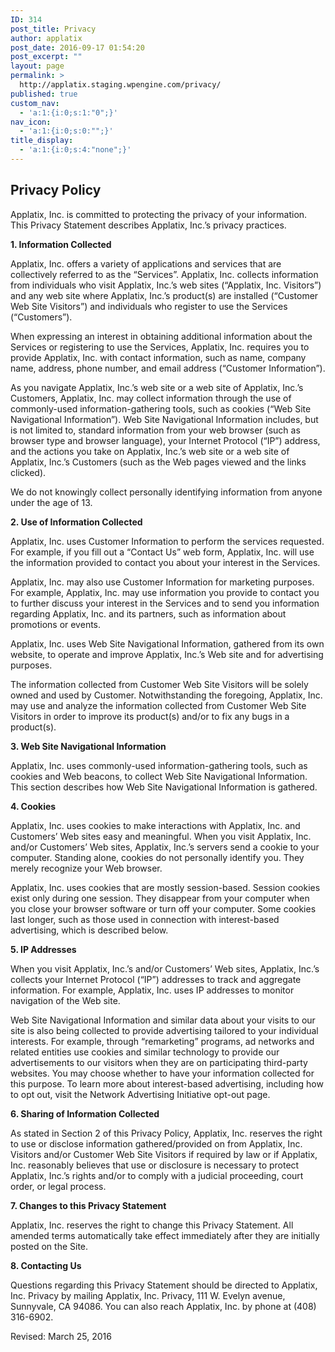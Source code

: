 ```yaml
---
ID: 314
post_title: Privacy
author: applatix
post_date: 2016-09-17 01:54:20
post_excerpt: ""
layout: page
permalink: >
  http://applatix.staging.wpengine.com/privacy/
published: true
custom_nav:
  - 'a:1:{i:0;s:1:"0";}'
nav_icon:
  - 'a:1:{i:0;s:0:"";}'
title_display:
  - 'a:1:{i:0;s:4:"none";}'
---
```

<h2>Privacy Policy</h2>

<p>Applatix, Inc. is committed to protecting the privacy of your information. This Privacy Statement describes Applatix, Inc.’s privacy practices.</p>

<p><strong>1. Information Collected</strong></p>

<p>Applatix, Inc. offers a variety of applications and services that are collectively referred to as the “Services”. Applatix, Inc. collects information from individuals who visit Applatix, Inc.’s web sites (“Applatix, Inc. Visitors”) and any web site where Applatix, Inc.’s product(s) are installed (“Customer Web Site Visitors”) and individuals who register to use the Services (“Customers”).</p>

<p>When expressing an interest in obtaining additional information about the Services or registering to use the Services, Applatix, Inc. requires you to provide Applatix, Inc. with contact information, such as name, company name, address, phone number, and email address (“Customer Information”).</p>

<p>As you navigate Applatix, Inc.’s web site or a web site of Applatix, Inc.’s Customers, Applatix, Inc. may collect information through the use of commonly-used information-gathering tools, such as cookies (“Web Site Navigational Information”). Web Site Navigational Information includes, but is not limited to, standard information from your web browser (such as browser type and browser language), your Internet Protocol (“IP”) address, and the actions you take on Applatix, Inc.’s web site or a web site of Applatix, Inc.’s Customers (such as the Web pages viewed and the links clicked).</p>

<p>We do not knowingly collect personally identifying information from anyone under the age of 13.</p>

<p><strong>2. Use of Information Collected</strong></p>

<p>Applatix, Inc. uses Customer Information to perform the services requested. For example, if you fill out a “Contact Us” web form, Applatix, Inc. will use the information provided to contact you about your interest in the Services.</p>

<p>Applatix, Inc. may also use Customer Information for marketing purposes. For example, Applatix, Inc. may use information you provide to contact you to further discuss your interest in the Services and to send you information regarding Applatix, Inc. and its partners, such as information about promotions or events.</p>

<p>Applatix, Inc. uses Web Site Navigational Information, gathered from its own website, to operate and improve Applatix, Inc.’s Web site and for advertising purposes.</p>

<p>The information collected from Customer Web Site Visitors will be solely owned and used by Customer. Notwithstanding the foregoing, Applatix, Inc. may use and analyze the information collected from Customer Web Site Visitors in order to improve its product(s) and/or to fix any bugs in a product(s).</p>

<p><strong>3. Web Site Navigational Information</strong></p>

<p>Applatix, Inc. uses commonly-used information-gathering tools, such as cookies and Web beacons, to collect Web Site Navigational Information. This section describes how Web Site Navigational Information is gathered.</p>

<p><strong>4. Cookies</strong></p>

<p>Applatix, Inc. uses cookies to make interactions with Applatix, Inc. and Customers’ Web sites easy and meaningful. When you visit Applatix, Inc. and/or Customers’ Web sites, Applatix, Inc.’s servers send a cookie to your computer. Standing alone, cookies do not personally identify you. They merely recognize your Web browser.</p>

<p>Applatix, Inc. uses cookies that are mostly session-based. Session cookies exist only during one session. They disappear from your computer when you close your browser software or turn off your computer. Some cookies last longer, such as those used in connection with interest-based advertising, which is described below.</p>

<p><strong>5. IP Addresses</strong></p>

<p>When you visit Applatix, Inc.’s and/or Customers’ Web sites, Applatix, Inc.’s collects your Internet Protocol (“IP”) addresses to track and aggregate information. For example, Applatix, Inc. uses IP addresses to monitor navigation of the Web site.</p>

<p>Web Site Navigational Information and similar data about your visits to our site is also being collected to provide advertising tailored to your individual interests. For example, through “remarketing” programs, ad networks and related entities use cookies and similar technology to provide our advertisements to our visitors when they are on participating third-party websites. You may choose whether to have your information collected for this purpose. To learn more about interest-based advertising, including how to opt out, visit the Network Advertising Initiative opt-out page.</p>

<p><strong>6. Sharing of Information Collected</strong></p>

<p>As stated in Section 2 of this Privacy Policy, Applatix, Inc. reserves the right to use or disclose information gathered/provided on from Applatix, Inc. Visitors and/or Customer Web Site Visitors if required by law or if Applatix, Inc. reasonably believes that use or disclosure is necessary to protect Applatix, Inc.’s rights and/or to comply with a judicial proceeding, court order, or legal process.</p>

<p><strong>7. Changes to this Privacy Statement</strong></p>

<p>Applatix, Inc. reserves the right to change this Privacy Statement. All amended terms automatically take effect immediately after they are initially posted on the Site.</p>

<p><strong>8. Contacting Us</strong></p>

<p>Questions regarding this Privacy Statement should be directed to Applatix, Inc. Privacy by mailing Applatix, Inc. Privacy, 111 W. Evelyn avenue, Sunnyvale, CA 94086. You can also reach Applatix, Inc. by phone at (408) 316-6902.</p>

<p>Revised: March 25, 2016</p>